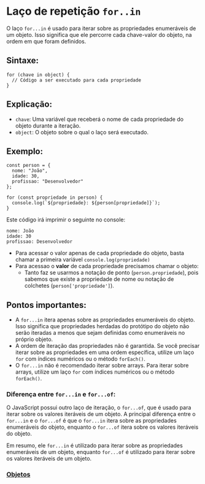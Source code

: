 # Laço de repetição `for..in`

O laço `for...in` é usado para iterar sobre as propriedades enumeráveis ​​de um objeto. Isso significa que ele percorre cada chave-valor do objeto, na ordem em que foram definidos.

## Sintaxe:

```
for (chave in object) {
  // Código a ser executado para cada propriedade
}
```

## Explicação:

- `chave`: Uma variável que receberá o nome de cada propriedade do objeto durante a iteração.
- `object`: O objeto sobre o qual o laço será executado.

## Exemplo:

```
const person = {
  nome: "João",
  idade: 30,
  profissao: "Desenvolvedor"
};

for (const propriedade in person) {
  console.log(`${propriedade}: ${person[propriedade]}`);
}
```
Este código irá imprimir o seguinte no console:

```
nome: João
idade: 30
profissao: Desenvolvedor
```
- Para acessar o valor apenas de cada propriedade do objeto, basta chamar a primeira variável `console.log(propriedade)`
- Para acessao o **valor** de cada propriedade precisamos chamar o objeto:
  - Tanto faz se usarmos a notação de ponto (`person.propriedade`), pois sabemos que existe a propriedade de nome ou notação de colchetes (`person['propriedade']`).


## Pontos importantes:

- A `for...in` itera apenas sobre as propriedades enumeráveis ​​do objeto. Isso significa que propriedades herdadas do protótipo do objeto não serão iteradas a menos que sejam definidas como enumeráveis ​​no próprio objeto.
- A ordem de iteração das propriedades não é garantida. Se você precisar iterar sobre as propriedades em uma ordem específica, utilize um laço `for` com índices numéricos ou o método `forEach()`.
- O `for...in` não é recomendado iterar sobre arrays. Para iterar sobre arrays, utilize um laço `for` com índices numéricos ou o método `forEach()`.

### Diferença entre `for...in` e `for...of`:

O JavaScript possui outro laço de iteração, o `for...of`, que é usado para iterar sobre os valores iteráveis ​​de um objeto. A principal diferença entre o `for...in` e o `for...of` é que o `for...in` itera sobre as propriedades enumeráveis ​​do objeto, enquanto o `for...of` itera sobre os valores iteráveis ​​do objeto.

Em resumo, ele `for...in` é utilizado para iterar sobre as propriedades enumeráveis ​​de um objeto, enquanto `for...of` é utilizado para iterar sobre os valores iteráveis ​​de um objeto.

### [Objetos](../objetos.md)

